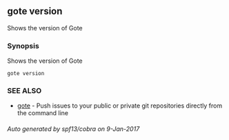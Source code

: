## gote version

Shows the version of Gote

### Synopsis


Shows the version of Gote

```
gote version
```

### SEE ALSO
* [gote](gote.md)	 - Push issues to your public or private git repositories directly from the command line

###### Auto generated by spf13/cobra on 9-Jan-2017
